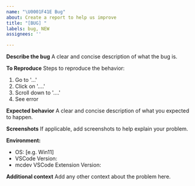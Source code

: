 ```yaml
---
name: "\U0001F41E Bug"
about: Create a report to help us improve
title: "[BUG] "
labels: bug, NEW
assignees: ''

---
```


**Describe the bug**
A clear and concise description of what the bug is.

**To Reproduce**
Steps to reproduce the behavior:
1. Go to '...'
2. Click on '....'
3. Scroll down to '....'
4. See error

**Expected behavior**
A clear and concise description of what you expected to happen.

**Screenshots**
If applicable, add screenshots to help explain your problem.

**Environment:**
 - OS: [e.g. Win11]
 - VSCode Version: 
 - mcdev VSCode Extension Version:


**Additional context**
Add any other context about the problem here.

